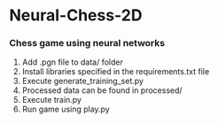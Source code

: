 # Neural-Chess-2D
### Chess game using neural networks

1. Add .pgn file to data/ folder
2. Install libraries specified in the requirements.txt file
3. Execute generate_training_set.py
4. Processed data can be found in processed/
5. Execute train.py
6. Run game using play.py

